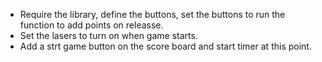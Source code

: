 - Require the library, define the buttons, set the buttons to run the function to add points on releasse.
- Set the lasers to turn on when game starts.
- Add a strt game button on the score board and start timer at this point.